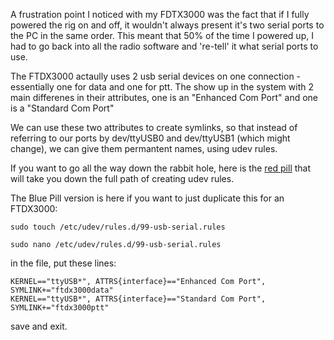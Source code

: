 A frustration point I noticed with my FDTX3000 was the fact that if I fully powered the rig on and off, it wouldn't always
present it's two serial ports to the PC in the same order. This meant that 50% of the time I powered up, I had to go back into
all the radio software and 're-tell' it what serial ports to use.  

The FTDX3000 actaully uses 2 usb serial devices on one connection - essentially one for data and one for ptt.  The show up in the
system with 2 main differenes in their attributes, one is an "Enhanced Com Port" and one is a "Standard Com Port"

We can use these two attributes to create symlinks, so that instead of referring to our ports by dev/ttyUSB0 and dev/ttyUSB1 (which might change),
we can give them permantent names, using udev rules.

If you want to go all the way down the rabbit hole, here is the [red pill](http://www.reactivated.net/writing_udev_rules.html) that will take you down 
the full path of creating udev rules.

The Blue Pill version is here if you want to just duplicate this for an FTDX3000:

```
sudo touch /etc/udev/rules.d/99-usb-serial.rules

sudo nano /etc/udev/rules.d/99-usb-serial.rules
```

in the file, put these lines:

```
KERNEL=="ttyUSB*", ATTRS{interface}=="Enhanced Com Port", SYMLINK+="ftdx3000data"
KERNEL=="ttyUSB*", ATTRS{interface}=="Standard Com Port",  SYMLINK+="ftdx3000ptt"
```
save and exit.


